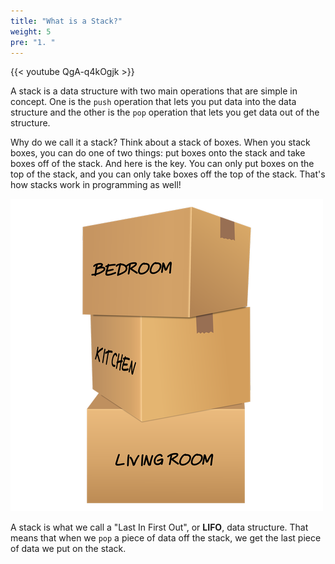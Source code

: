 ```yaml
---
title: "What is a Stack?"
weight: 5
pre: "1. "
---
```


{{< youtube QgA-q4kOgjk  >}}

A stack is a data structure with two main operations that are simple in concept. One is the `push` operation that lets you put data into the data structure and the other is the `pop` operation that lets you get data out of the structure. 

Why do we call it a stack? Think about a stack of boxes. When you stack boxes, you can do one of two things: put boxes onto the stack and take boxes off of the stack. And here is the key. You can only put boxes on the top of the stack, and you can only take boxes off the top of the stack. That's how stacks work in programming as well!

![Boxes in a Stack](/images/5/5.1.boxes.png)

A stack is what we call a "Last In First Out", or **LIFO**, data structure. That means that when we `pop` a piece of data off the stack, we get the last piece of data we put on the stack. 
